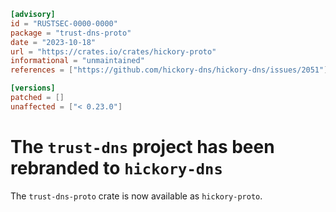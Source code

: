 ```toml
[advisory]
id = "RUSTSEC-0000-0000"
package = "trust-dns-proto"
date = "2023-10-18"
url = "https://crates.io/crates/hickory-proto"
informational = "unmaintained"
references = ["https://github.com/hickory-dns/hickory-dns/issues/2051"]

[versions]
patched = []
unaffected = ["< 0.23.0"]
```

# The `trust-dns` project has been rebranded to `hickory-dns`

The `trust-dns-proto` crate is now available as `hickory-proto`.
